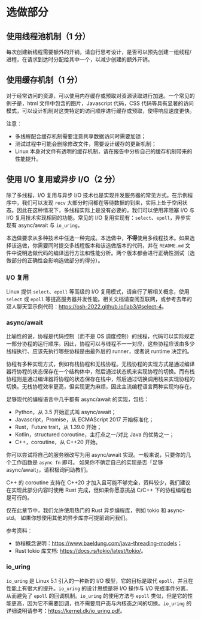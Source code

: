 # 选做部分

## 使用线程池机制（1 分）

每次创建新线程需要额外的开销，请自行思考设计，是否可以预先创建一组线程/进程，在请求到达时分配给其中一个，以减少创建的额外开销。

## 使用缓存机制（1 分）

对于经常访问的资源，可以使用内存缓存或预取对资源读取进行加速。一个常见的例子是，html 文件中包含的图片，Javascript 代码，CSS 代码等具有显著的访问模式，可以设计机制对这类特定的访问顺序进行缓存或预取，使得响应速度更快。

注意：

- 多线程配合缓存机制需要注意共享数据访问时需要加锁；
- 测试过程中可能会删除修改文件，需要设计缓存的更新机制；
- Linux 本身对文件有透明的缓存机制，请在报告中分析自己的缓存机制带来的性能提升。

## 使用 I/O 复用或异步 I/O（2 分）

除了多线程，I/O 复用与异步 I/O 技术也是实现并发服务器的常见方式。在示例程序中，我们可以发现 `recv` 大部分时间都在等待数据的到来，实际上处于空闲状态。因此在这种情况下，多线程实际上是没有必要的，我们可以使用非阻塞 I/O 与 I/O 复用技术实现相同的功能。常见的 I/O 复用实现有：`select`、`epoll`，异步实现有 async/await 与 `io_uring`。

本选做要求从多种技术中任选一种完成。本选做中，**不得**使用多线程技术。如果选择该选做，你需要同时提交多线程版本和该选做版本的代码，并在 `README.md` 文件中说明选做代码的编译运行方法和性能分析。两个版本都会进行正确性测试（选做部分的正确性会影响选做部分的得分）。

### I/O 复用

Linux 提供 `select`、`epoll` 等高级的 I/O 复用模式，请自行了解相关概念，使用 `select` 或 `epoll` 等提高服务器并发性能。相关文档请查阅互联网，或参考去年的双人聊天室示例代码：<https://osh-2022.github.io/lab3/#select-4>。

### async/await

比喻性的说，协程是代码控制（而不是 OS 调度控制）的线程，代码可以实际规定一部分协程的运行顺序。因此，协程可以与线程不一一对应，这些协程应该由多少线程执行、应该先执行哪些协程是由最外层的 runner，或者说 runtime 决定的。

协程有多种实现方式，例如有栈协程和无栈协程。无栈协程的实现方式是通过编译器将协程的状态保存在一个结构体中，然后通过状态机来实现协程的切换。而有栈协程则是通过编译器将协程的状态保存在栈中，然后通过切换调用栈来实现协程的切换。无栈协程效率更高，但实现更为麻烦，因此主流编程语言两种实现均存在。

足够现代的编程语言中几乎都有 async/await 的实现，包括：

- Python，从 3.5 开始正式叫 async/await；
- Javascript，Promise，从 ECMAScript 2017 开始标准化；
- Rust，Future trait，从 1.39.0 开始；
- Kotlin，structured coroutine，主打点之一/对比 Java 的优势之一；
- C++，coroutine，从 C++20 开始。

你可以尝试将自己的服务器改写为用 async/await 实现。一般来说，只要你的几个工作函数是 `async fn` 即可。 如果你不确定自己的实现是否「足够 async/await」，请积极询问助教们。

C++ 的 coroutine 支持在 C++20 才加入且可能不够完全，资料较少，我们建议在实现此部分内容时使用 Rust 完成，但如果你愿意挑战 C/C++ 下的协程编程也是可行的。

仅在此章节中，我们允许使用热门的 Rust 异步编程库，例如 tokio 和 async-std。 如果你想使用其他的异步库亦可提前询问我们。

参考资料：

- 协程概念说明：<https://www.baeldung.com/java-threading-models>；
- Rust tokio 库文档: <https://docs.rs/tokio/latest/tokio/>。

### io_uring

`io_uring` 是 Linux 5.1 引入的一种新的 I/O 模型，它的目标是取代 `epoll`，并且在性能上有很大的提升。`io_uring` 的设计思想是将 I/O 操作与 I/O 完成事件分离，从而避免了 `epoll` 的回调机制。`io_uring` 的使用方法与 `epoll` 类似，但是它的性能更高，因为它不需要回调，也不需要用户态与内核态之间的切换。`io_uring` 的详细说明请参考：<https://kernel.dk/io_uring.pdf>。
